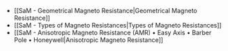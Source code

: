 - [[SaM - Geometrical Magneto Resistance|Geometrical Magneto Resistance]]
- [[SaM - Types of Magneto Resistances|Types of Magneto Resistances]]
- [[SaM - Anisotropic Magneto Resistance (AMR) • Easy Axis • Barber Pole • Honeywell|Anisotropic Magneto Resistance]]
